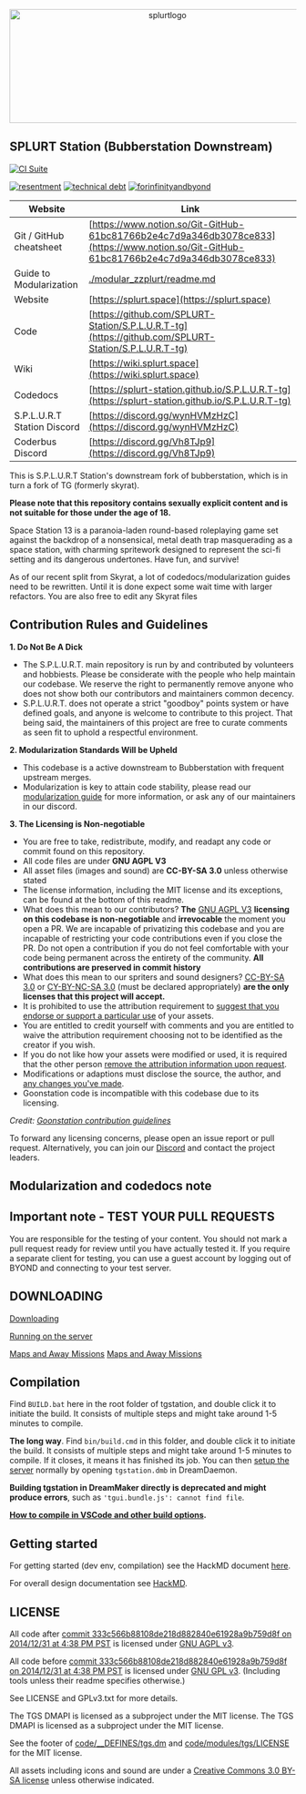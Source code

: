 <p align="center">
<img width="539" height="200" alt="splurtlogo" src="https://github.com/user-attachments/assets/69856f7c-58db-4927-a03a-717ec2aec6d6" />
</p>

## SPLURT Station (Bubberstation Downstream)

[![CI Suite](https://github.com/SPLURT-Station/S.P.L.U.R.T-tg/actions/workflows/ci_suite.yml/badge.svg)](https://github.com/SPLURT-Station/S.P.L.U.R.T-tg/actions/workflows/ci_suite.yml)

[![resentment](.github/images/badges/built-with-resentment.svg)](.github/images/comics/131-bug-free.png) [![technical debt](.github/images/badges/contains-technical-debt.svg)](.github/images/comics/106-tech-debt-modified.png) [![forinfinityandbyond](.github/images/badges/made-in-byond.gif)](https://www.reddit.com/r/SS13/comments/5oplxp/what_is_the_main_problem_with_byond_as_an_engine/dclbu1a)

| Website                     | Link                                                                                                                                   |
| --------------------------- | -------------------------------------------------------------------------------------------------------------------------------------- |
| Git / GitHub cheatsheet     | [https://www.notion.so/Git-GitHub-61bc81766b2e4c7d9a346db3078ce833](https://www.notion.so/Git-GitHub-61bc81766b2e4c7d9a346db3078ce833) |
| Guide to Modularization     | [./modular_zzplurt/readme.md](./modular_zzplurt/readme.md)                                                                             |
| Website                     | [https://splurt.space](https://splurt.space)                                                                                           |
| Code                        | [https://github.com/SPLURT-Station/S.P.L.U.R.T-tg](https://github.com/SPLURT-Station/S.P.L.U.R.T-tg)                                   |
| Wiki                        | [https://wiki.splurt.space](https://wiki.splurt.space)                                                                                           |
| Codedocs                    | [https://splurt-station.github.io/S.P.L.U.R.T-tg](https://splurt-station.github.io/S.P.L.U.R.T-tg)                                                   |
| S.P.L.U.R.T Station Discord | [https://discord.gg/wynHVMzHzC](https://discord.gg/wynHVMzHzC)                                                                         |
| Coderbus Discord            | [https://discord.gg/Vh8TJp9](https://discord.gg/Vh8TJp9)                                                                               |

This is S.P.L.U.R.T Station's downstream fork of bubberstation, which is in turn a fork of TG (formerly skyrat).

**Please note that this repository contains sexually explicit content and is not suitable for those under the age of 18.**

Space Station 13 is a paranoia-laden round-based roleplaying game set against the backdrop of a nonsensical, metal death trap masquerading as a space station, with charming spritework designed to represent the sci-fi setting and its dangerous undertones. Have fun, and survive!

As of our recent split from Skyrat, a lot of codedocs/modularization guides need to be rewritten. Until it is done expect some wait time with larger refactors. You are also free to edit any Skyrat files

## Contribution Rules and Guidelines

**1. Do Not Be A Dick**

- The S.P.L.U.R.T. main repository is run by and contributed by volunteers and hobbiests. Please be considerate with the people who help maintain our codebase. We reserve the right to permanently remove anyone who does not show both our contributors and maintainers common decency.
- S.P.L.U.R.T. does not operate a strict "goodboy" points system or have defined goals, and anyone is welcome to contribute to this project. That being said, the maintainers of this project are free to curate comments as seen fit to uphold a respectful environment.

**2. Modularization Standards Will be Upheld**

- This codebase is a active downstream to Bubberstation with frequent upstream merges.
- Modularization is key to attain code stability, please read our [modularization guide](./modular_zzplurt/readme.md) for more information, or ask any of our maintainers in our discord.

**3. The Licensing is Non-negotiable**

- You are free to take, redistribute, modify, and readapt any code or commit found on this repository.
- All code files are under **GNU AGPL V3**
- All asset files (images and sound) are **CC-BY-SA 3.0** unless otherwise stated
- The license information, including the MIT license and its exceptions, can be found at the bottom of this readme.
- What does this mean to our contributors? **The** [GNU AGPL V3](https://www.gnu.org/licenses/agpl-3.0.html) **licensing on this codebase is non-negotiable** and **irrevocable** the moment you open a PR. We are incapable of privatizing this codebase and you are incapable of restricting your code contributions even if you close the PR. Do not open a contribution if you do not feel comfortable with your code being permanent across the entirety of the community. **All contributions are preserved in commit history**
- What does this mean to our spriters and sound designers? [CC-BY-SA 3.0](https://creativecommons.org/licenses/by-sa/3.0/) or [CY-BY-NC-SA 3.0](https://creativecommons.org/licenses/by-nc/3.0/deed.en) (must be declared appropriately) **are the only licenses that this project will accept.**
- It is prohibited to use the attribution requirement to [suggest that you endorse or support a particular use](https://creativecommons.org/faq/#do-i-need-to-be-aware-of-anything-else-when-providing-attribution) of your assets.
- You are entitled to credit yourself with comments and you are entitled to waive the attribution requirement choosing not to be identified as the creator if you wish.
- If you do not like how your assets were modified or used, it is required that the other person [remove the attribution information upon request](https://wiki.creativecommons.org/wiki/License_Versions#Licensors_may_request_removal_of_attribution).
- Modifications or adaptions must disclose the source, the author, and [any changes you've made](https://wiki.creativecommons.org/wiki/License_Versions#Modifications_and_adaptations_must_be_indicated).
- Goonstation code is incompatible with this codebase due to its licensing.

_Credit: [Goonstation contribution guidelines](https://hackmd.io/@goonstation/docs/%2F%40goonstation%2Fcontribute#What-if-I-change-my-mind-about-my-contributions-being-published)_

To forward any licensing concerns, please open an issue report or pull request. Alternatively, you can join our [Discord](https://discord.gg/AvjrTqnqEx) and contact the project leaders.

## Modularization and codedocs note

## Important note - TEST YOUR PULL REQUESTS

You are responsible for the testing of your content. You should not mark a pull request ready for review until you have actually tested it. If you require a separate client for testing, you can use a guest account by logging out of BYOND and connecting to your test server.

## DOWNLOADING

[Downloading](.github/guides/DOWNLOADING.md)

[Running on the server](.github/guides/RUNNING_A_SERVER.md)

[Maps and Away Missions](.github/guides/MAPS_AND_AWAY_MISSIONS.md)
[Maps and Away Missions](.github/guides/MAPS_AND_AWAY_MISSIONS.md)

## Compilation

Find `BUILD.bat` here in the root folder of tgstation, and double click it to initiate the build. It consists of multiple steps and might take around 1-5 minutes to compile.

**The long way**. Find `bin/build.cmd` in this folder, and double click it to initiate the build. It consists of multiple steps and might take around 1-5 minutes to compile. If it closes, it means it has finished its job. You can then [setup the server](.github/guides/RUNNING_A_SERVER.md) normally by opening `tgstation.dmb` in DreamDaemon.

**Building tgstation in DreamMaker directly is deprecated and might produce errors**, such as `'tgui.bundle.js': cannot find file`.

**[How to compile in VSCode and other build options](tools/build/README.md).**

## Getting started

<!-- For contribution guidelines refer to the [Guides for Contributors](.github/CONTRIBUTING.md). -->

For getting started (dev env, compilation) see the HackMD document [here](https://hackmd.io/@tgstation/HJ8OdjNBc#tgstation-Development-Guide).

For overall design documentation see [HackMD](https://hackmd.io/@tgstation).

## LICENSE

All code after [commit 333c566b88108de218d882840e61928a9b759d8f on 2014/12/31 at 4:38 PM PST](https://github.com/tgstation/tgstation/commit/333c566b88108de218d882840e61928a9b759d8f) is licensed under [GNU AGPL v3](https://www.gnu.org/licenses/agpl-3.0.html).

All code before [commit 333c566b88108de218d882840e61928a9b759d8f on 2014/12/31 at 4:38 PM PST](https://github.com/tgstation/tgstation/commit/333c566b88108de218d882840e61928a9b759d8f) is licensed under [GNU GPL v3](https://www.gnu.org/licenses/gpl-3.0.html).
(Including tools unless their readme specifies otherwise.)

See LICENSE and GPLv3.txt for more details.

The TGS DMAPI is licensed as a subproject under the MIT license.
The TGS DMAPI is licensed as a subproject under the MIT license.

See the footer of [code/\_\_DEFINES/tgs.dm](./code/__DEFINES/tgs.dm) and [code/modules/tgs/LICENSE](./code/modules/tgs/LICENSE) for the MIT license.

All assets including icons and sound are under a [Creative Commons 3.0 BY-SA license](https://creativecommons.org/licenses/by-sa/3.0/) unless otherwise indicated.
